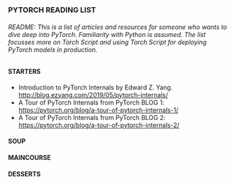 ### PYTORCH READING LIST
###### README: This is a list of articles and resources for someone who wants to dive deep into PyTorch. Familiarity with Python is assumed. The list focusses more on Torch Script and using Torch Script for deploying PyTorch models in production.

#### STARTERS
* Introduction to PyTorch Internals by Edward Z. Yang. http://blog.ezyang.com/2019/05/pytorch-internals/
* A Tour of PyTorch Internals from PyTorch BLOG 1: https://pytorch.org/blog/a-tour-of-pytorch-internals-1/ 
* A Tour of PyTorch Internals from PyTorch BLOG 2: https://pytorch.org/blog/a-tour-of-pytorch-internals-2/ 
#### SOUP
#### MAINCOURSE
#### DESSERTS
